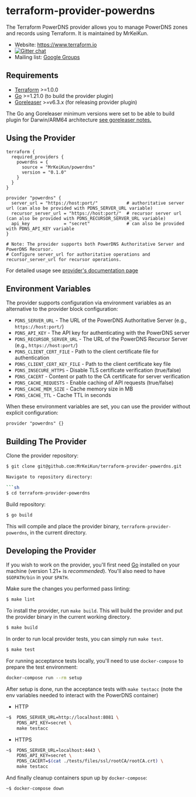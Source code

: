 # terraform-provider-powerdns

The Terraform PowerDNS provider allows you to manage PowerDNS zones and records using Terraform. It is maintained by MrKeiKun.

- Website: https://www.terraform.io
- [![Gitter chat](https://badges.gitter.im/hashicorp-terraform/Lobby.png)](https://gitter.im/hashicorp-terraform/Lobby)
- Mailing list: [Google Groups](http://groups.google.com/group/terraform-tool)

## Requirements

- [Terraform](https://www.terraform.io/downloads.html) >=1.0.0
- [Go](https://golang.org/doc/install) >=1.21.0 (to build the provider plugin)
- [Goreleaser](https://goreleaser.com) >=v6.3.x (for releasing provider plugin)

The Go ang Goreleaser minimum versions were set to be able to build plugin for Darwin/ARM64 architecture [see goreleaser notes.](https://goreleaser.com/deprecations/#builds-for-darwinarm64)

## Using the Provider

```hcl
terraform {
  required_providers {
    powerdns = {
      source = "MrKeiKun/powerdns"
      version = "0.1.0"
    }
  }
}

provider "powerdns" {
  server_url = "https://host:port/"           # authoritative server url (can also be provided with PDNS_SERVER_URL variable)
  recursor_server_url = "https://host:port/"  # recursor server url (can also be provided with PDNS_RECURSOR_SERVER_URL variable)
  api_key             = "secret"              # can also be provided with PDNS_API_KEY variable
}

# Note: The provider supports both PowerDNS Authoritative Server and PowerDNS Recursor.
# Configure server_url for authoritative operations and recursor_server_url for recursor operations.
```

For detailed usage see [provider's documentation page](https://registry.terraform.io/providers/MrKeiKun/powerdns/latest/docs)

## Environment Variables

The provider supports configuration via environment variables as an alternative to the provider block configuration:

- `PDNS_SERVER_URL` - The URL of the PowerDNS Authoritative Server (e.g., `https://host:port/`)
- `PDNS_API_KEY` - The API key for authenticating with the PowerDNS server
- `PDNS_RECURSOR_SERVER_URL` - The URL of the PowerDNS Recursor Server (e.g., `https://host:port/`)
- `PDNS_CLIENT_CERT_FILE` - Path to the client certificate file for authentication
- `PDNS_CLIENT_CERT_KEY_FILE` - Path to the client certificate key file
- `PDNS_INSECURE_HTTPS` - Disable TLS certificate verification (true/false)
- `PDNS_CACERT` - Content or path to the CA certificate for server verification
- `PDNS_CACHE_REQUESTS` - Enable caching of API requests (true/false)
- `PDNS_CACHE_MEM_SIZE` - Cache memory size in MB
- `PDNS_CACHE_TTL` - Cache TTL in seconds

When these environment variables are set, you can use the provider without explicit configuration:

```hcl
provider "powerdns" {}
```

## Building The Provider

Clone the provider repository:

```sh
$ git clone git@github.com:MrKeiKun/terraform-provider-powerdns.git

Navigate to repository directory:

```sh
$ cd terraform-provider-powerdns
```

Build repository:

```sh
$ go build
```

This will compile and place the provider binary, `terraform-provider-powerdns`, in the current directory.

## Developing the Provider

If you wish to work on the provider, you'll first need [Go](http://www.golang.org) installed on your machine (version 1.21+ is _recommended_).
You'll also need to have `$GOPATH/bin` in your `$PATH`.

Make sure the changes you performed pass linting:

```sh
$ make lint
```

To install the provider, run `make build`. This will build the provider and put the provider binary in the current working directory.

```sh
$ make build
```

In order to run local provider tests, you can simply run `make test`.

```sh
$ make test
```

For running acceptance tests locally, you'll need to use `docker-compose` to prepare the test environment:

```sh
docker-compose run --rm setup
```

After setup is done, run the acceptance tests with `make testacc` (note the env variables needed to interact with the PowerDNS container)

- HTTP

```sh
~$  PDNS_SERVER_URL=http://localhost:8081 \
    PDNS_API_KEY=secret \
    make testacc
```

- HTTPS

```sh
~$  PDNS_SERVER_URL=localhost:4443 \
    PDNS_API_KEY=secret \
    PDNS_CACERT=$(cat ./tests/files/ssl/rootCA/rootCA.crt) \
    make testacc
```

And finally cleanup containers spun up by `docker-compose`:

```sh
~$ docker-compose down
```
